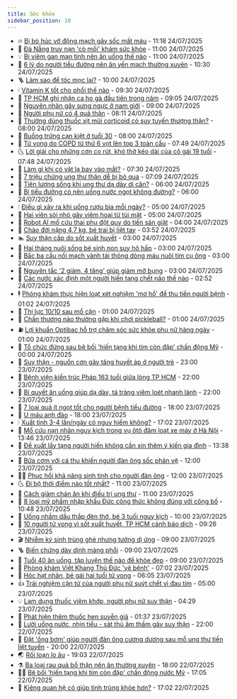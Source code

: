 ```yaml
---
title: Sức khỏe
sidebar_position: 10
---
```


<!-- vnexpress-suc-khoe:START -->
- 🔥 [Bị bò húc vỡ động mạch gây sốc mất máu](https://vnexpress.net/bi-bo-huc-vo-dong-mach-gay-soc-mat-mau-4918498.html) - 11:18 24/07/2025
- 🥰 [Đà Nẵng truy nạn &#39;cò mồi&#39; khám sức khỏe](https://vnexpress.net/da-nang-truy-nan-co-moi-kham-suc-khoe-4918409.html) - 11:00 24/07/2025
- 💡 [Bị viêm gan mạn tính nên ăn uống thế nào](https://vnexpress.net/bi-viem-gan-man-tinh-nen-an-uong-the-nao-4918330.html) - 11:00 24/07/2025
- 🤗 [6 lý do người tiểu đường nên ăn yến mạch thường xuyên](https://vnexpress.net/6-ly-do-nguoi-tieu-duong-nen-an-yen-mach-thuong-xuyen-4918289.html) - 10:30 24/07/2025
- 🪜 [Làm sao để tóc mọc lại?](https://vnexpress.net/lam-sao-de-toc-moc-lai-4918507.html) - 10:00 24/07/2025
- 🕯 [Vitamin K tốt cho phổi thế nào](https://vnexpress.net/vitamin-k-tot-cho-phoi-the-nao-4918332.html) - 09:30 24/07/2025
- 🤭 [TP HCM ghi nhận ca ho gà đầu tiên trong năm](https://vnexpress.net/tp-hcm-ghi-nhan-ca-ho-ga-dau-tien-trong-nam-4918427.html) - 09:05 24/07/2025
- 👀 [Nguyên nhân gây sưng ngực ở nam giới](https://vnexpress.net/nguyen-nhan-gay-sung-nguc-o-nam-gioi-4918261.html) - 09:00 24/07/2025
- 🌋 [Người phụ nữ có 4 quả thận](https://vnexpress.net/nguoi-phu-nu-co-4-qua-than-4918435.html) - 08:11 24/07/2025
- 🫶 [Thường dùng thuốc xịt mũi corticoid có suy tuyến thượng thận?](https://vnexpress.net/thuong-dung-thuoc-xit-mui-corticoid-co-suy-tuyen-thuong-than-4918403.html) - 08:00 24/07/2025
- 🦆 [Buồng trứng cạn kiệt ở tuổi 30](https://vnexpress.net/buong-trung-can-kiet-o-tuoi-30-4918392.html) - 08:00 24/07/2025
- 🚀 [Tử vong do COPD từ thứ 6 vọt lên top 3 toàn cầu](https://vnexpress.net/tu-vong-do-copd-tu-thu-6-vot-len-top-3-toan-cau-4917817.html) - 07:49 24/07/2025
- 🌜 [Lời giải cho những cơn co rút, khó thở kéo dài của cô gái 19 tuổi](https://vnexpress.net/loi-giai-cho-nhung-con-co-rut-kho-tho-keo-dai-cua-co-gai-19-tuoi-4918267.html) - 07:48 24/07/2025
- 🧰 [Làm gì khi có vật lạ bay vào mắt?](https://vnexpress.net/lam-gi-khi-co-vat-la-bay-vao-mat-4918290.html) - 07:30 24/07/2025
- 💫 [7 triệu chứng ung thư thận dễ bị bỏ qua](https://vnexpress.net/7-trieu-chung-ung-thu-than-de-bi-bo-qua-4917138.html) - 07:09 24/07/2025
- 🌝 [Tiên lượng sống khi ung thư dạ dày di căn?](https://vnexpress.net/tien-luong-song-khi-ung-thu-da-day-di-can-4918370.html) - 06:00 24/07/2025
- 🗽 [Bị tiểu đường có nên uống nước ngọt không đường?](https://vnexpress.net/bi-tieu-duong-co-nen-uong-nuoc-ngot-khong-duong-4918336.html) - 06:00 24/07/2025
- 🕯 [Điều gì xảy ra khi uống rượu bia mỗi ngày?](https://vnexpress.net/dieu-gi-xay-ra-khi-uong-ruou-bia-moi-ngay-4918308.html) - 05:00 24/07/2025
- 🦅 [Hai viên sỏi nhỏ gây viêm hoại tử túi mật](https://vnexpress.net/hai-vien-soi-nho-gay-viem-hoai-tu-tui-mat-4918232.html) - 05:00 24/07/2025
- 🦆 [Robot AI mổ cứu thai phụ đột quỵ do tiền sản giật](https://vnexpress.net/robot-ai-mo-cuu-thai-phu-dot-quy-do-tien-san-giat-4918057.html) - 04:00 24/07/2025
- 🎊 [Chào đời nặng 4,7 kg, bé trai bị liệt tay](https://vnexpress.net/chao-doi-nang-4-7-kg-be-trai-bi-liet-tay-4918155.html) - 03:52 24/07/2025
- 🏊 [Suy thận cấp do sốt xuất huyết](https://vnexpress.net/suy-than-cap-do-sot-xuat-huyet-4918228.html) - 03:00 24/07/2025
- 📝 [Hai tháng nuôi sống bé sinh non suy hô hấp](https://vnexpress.net/hai-thang-nuoi-song-be-sinh-non-suy-ho-hap-4918216.html) - 03:00 24/07/2025
- 💯 [Bắc ba cầu nối mạch vành tái thông dòng máu nuôi tim cụ ông](https://vnexpress.net/bac-ba-cau-noi-mach-vanh-tai-thong-dong-mau-nuoi-tim-cu-ong-4918208.html) - 03:00 24/07/2025
- 🌊 [Nguyên tắc &#39;2 giảm, 4 tăng&#39; giúp giảm mỡ bụng](https://vnexpress.net/nguyen-tac-2-giam-4-tang-giup-giam-mo-bung-4918193.html) - 03:00 24/07/2025
- 🚀 [Các nước xác định một người hiến tạng chết não thế nào](https://vnexpress.net/cac-nuoc-xac-dinh-mot-nguoi-hien-tang-chet-nao-the-nao-4918072.html) - 02:52 24/07/2025
- 🕴 [Phòng khám thực hiện loạt xét nghiệm &#39;mơ hồ&#39; để thu tiền người bệnh](https://vnexpress.net/phong-kham-thuc-hien-loat-xet-nghiem-mo-ho-de-thu-tien-nguoi-benh-4918175.html) - 01:02 24/07/2025
- 🗽 [Thị lực 10/10 sau mổ cận](https://vnexpress.net/thi-luc-10-10-sau-mo-can-4918149.html) - 01:00 24/07/2025
- 🎡 [Chấn thương nào thường gặp khi chơi pickleball?](https://vnexpress.net/chan-thuong-nao-thuong-gap-khi-choi-pickleball-4918033.html) - 01:00 24/07/2025
- ⛽️ [Lợi khuẩn Optibac hỗ trợ chăm sóc sức khỏe phụ nữ hàng ngày](https://vnexpress.net/loi-khuan-optibac-ho-tro-cham-soc-suc-khoe-phu-nu-hang-ngay-4910253.html) - 01:00 24/07/2025
- 🦆 [Tổ chức đứng sau bê bối &#39;hiến tạng khi tim còn đập&#39; chấn động Mỹ](https://vnexpress.net/to-chuc-dung-sau-be-boi-hien-tang-khi-tim-con-dap-chan-dong-my-4918099.html) - 00:00 24/07/2025
- 🤩 [Suy thận - nguồn cơn gây tăng huyết áp ở người trẻ](https://vnexpress.net/suy-than-nguon-con-gay-tang-huyet-ap-o-nguoi-tre-4917206.html) - 23:00 23/07/2025
- 🦒 [Bệnh viện kiến trúc Pháp 163 tuổi giữa lòng TP HCM](https://vnexpress.net/benh-vien-kien-truc-phap-163-tuoi-giua-long-tp-hcm-4917063.html) - 22:00 23/07/2025
- 💫 [Bí quyết ăn uống giúp dạ dày, tá tràng viêm loét nhanh lành](https://vnexpress.net/bi-quyet-an-uong-giup-da-day-ta-trang-viem-loet-nhanh-lanh-4916522.html) - 22:00 23/07/2025
- 🐘 [7 loại quả ít ngọt tốt cho người bệnh tiểu đường](https://vnexpress.net/7-loai-qua-it-ngot-tot-cho-nguoi-benh-tieu-duong-4917048.html) - 18:00 23/07/2025
- 🚀 [U máu anh đào](https://vnexpress.net/suc-khoe/cam-nang/u-mau-anh-dao-356) - 18:00 23/07/2025
- 🕯 [Xuất tinh 3-4 lần/ngày có nguy hiểm không?](https://vnexpress.net/xuat-tinh-3-4-lan-ngay-co-nguy-hiem-khong-4916640.html) - 17:02 23/07/2025
- 🦏 [Mổ cứu nạn nhân nguy kịch trong vụ ôtô đâm loạt xe máy ở Hà Nội](https://vnexpress.net/mo-cuu-nan-nhan-nguy-kich-trong-vu-oto-dam-loat-xe-may-o-ha-noi-4918124.html) - 13:46 23/07/2025
- 🦄 [Đề xuất lấy tạng người hiến không cần xin thêm ý kiến gia đình](https://vnexpress.net/de-xuat-lay-tang-nguoi-hien-khong-can-xin-them-y-kien-gia-dinh-4918064.html) - 13:38 23/07/2025
- 🦒 [Bữa cơm với cá thu khiến người đàn ông sốc phản vệ](https://vnexpress.net/bua-com-voi-ca-thu-khien-nguoi-dan-ong-soc-phan-ve-4917941.html) - 12:00 23/07/2025
- 👨‍🏫 [Phục hồi khả năng sinh tinh cho người đàn ông](https://vnexpress.net/phuc-hoi-kha-nang-sinh-tinh-cho-nguoi-dan-ong-4917978.html) - 12:00 23/07/2025
- 🌜 [Đi bộ thời điểm nào tốt nhất?](https://vnexpress.net/di-bo-thoi-diem-nao-tot-nhat-4917894.html) - 11:00 23/07/2025
- 🚀 [Cách giảm chán ăn khi điều trị ung thư](https://vnexpress.net/cach-giam-chan-an-khi-dieu-tri-ung-thu-4917788.html) - 11:00 23/07/2025
- 💃 [8 loại mỹ phẩm nhập khẩu Đức công thức không đúng với công bố](https://vnexpress.net/8-loai-my-pham-nhap-khau-duc-cong-thuc-khong-dung-voi-cong-bo-4918061.html) - 10:48 23/07/2025
- 💯 [Uống nhầm dầu thắp đèn thờ, bé 3 tuổi nguy kịch](https://vnexpress.net/uong-nham-dau-thap-den-tho-be-3-tuoi-nguy-kich-4917954.html) - 10:00 23/07/2025
- 🤔 [10 người tử vong vì sốt xuất huyết, TP HCM cảnh báo dịch](https://vnexpress.net/10-nguoi-tu-vong-vi-sot-xuat-huyet-tp-hcm-canh-bao-dich-4918023.html) - 09:26 23/07/2025
- 🎬 [Nhiễm ký sinh trùng ghẻ nhưng tưởng dị ứng](https://vnexpress.net/nhiem-ky-sinh-trung-ghe-nhung-tuong-di-ung-4917983.html) - 09:00 23/07/2025
- 🪜 [Biến chứng dày dính màng phổi](https://vnexpress.net/bien-chung-day-dinh-mang-phoi-4917953.html) - 09:00 23/07/2025
- 🦣 [Tuổi 40 ăn uống, tập luyện thế nào để khỏe đẹp](https://vnexpress.net/tuoi-40-an-uong-tap-luyen-the-nao-de-khoe-dep-4917878.html) - 09:00 23/07/2025
- 🧐 [Phòng khám Việt Khang Thủ Đức &#39;vẽ bệnh&#39;](https://vnexpress.net/phong-kham-viet-khang-thu-duc-ve-benh-4917732.html) - 07:02 23/07/2025
- 🤡 [Hóc hạt nhãn, bé gái hai tuổi tử vong](https://vnexpress.net/hoc-hat-nhan-be-gai-hai-tuoi-tu-vong-4917918.html) - 06:05 23/07/2025
- 👍 [Trải nghiệm cận tử của người phụ nữ suýt chết vì đau tim](https://vnexpress.net/trai-nghiem-can-tu-cua-nguoi-phu-nu-suyt-chet-vi-dau-tim-4917601.html) - 05:00 23/07/2025
- 💡 [Lạm dụng thuốc viêm khớp, người phụ nữ suy thận](https://vnexpress.net/lam-dung-thuoc-viem-khop-nguoi-phu-nu-suy-than-4917331.html) - 04:29 23/07/2025
- 💯 [Phát hiện thêm thuốc hen suyễn giả](https://vnexpress.net/phat-hien-them-thuoc-hen-suyen-gia-4917633.html) - 01:37 23/07/2025
- 🧠 [Lười uống nước, nhịn tiểu - sát thủ âm thầm gây suy thận](https://vnexpress.net/luoi-uong-nuoc-nhin-tieu-sat-thu-am-tham-gay-suy-than-4915379.html) - 22:00 22/07/2025
- 🎡 [Đặt &#39;ống bơm&#39; giúp người đàn ông cương dương sau mổ ung thư tiền liệt tuyến](https://vnexpress.net/dat-ong-bom-giup-nguoi-dan-ong-cuong-duong-sau-mo-ung-thu-tien-liet-tuyen-4917365.html) - 20:00 22/07/2025
- 🌏 [Rối loạn lo âu](https://vnexpress.net/suc-khoe/cam-nang/roi-loan-lo-au-355) - 19:03 22/07/2025
- ⚗️ [Ba loại rau quả bổ thận nên ăn thường xuyên](https://vnexpress.net/ba-loai-rau-qua-bo-than-nen-an-thuong-xuyen-4917557.html) - 18:00 22/07/2025
- 👨‍🏫 [Bê bối &#39;hiến tạng khi tim còn đập&#39; chấn động nước Mỹ](https://vnexpress.net/be-boi-hien-tang-khi-tim-con-dap-chan-dong-nuoc-my-4917588.html) - 17:05 22/07/2025
- 🤖 [Kiêng quan hệ có giúp tinh trùng khỏe hơn?](https://vnexpress.net/kieng-quan-he-co-giup-tinh-trung-khoe-hon-4916782.html) - 17:02 22/07/2025<!-- vnexpress-suc-khoe:END -->
